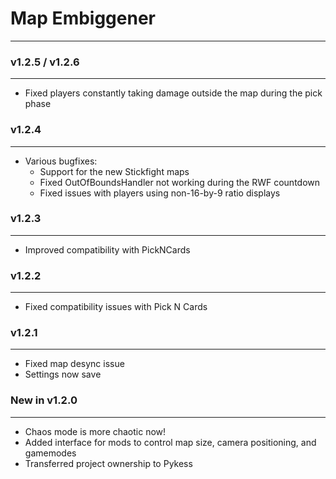 # Map Embiggener
-------------------

### v1.2.5 / v1.2.6
----------

- Fixed players constantly taking damage outside the map during the pick phase

### v1.2.4
----------

- Various bugfixes:
    - Support for the new Stickfight maps
    - Fixed OutOfBoundsHandler not working during the RWF countdown
    - Fixed issues with players using non-16-by-9 ratio displays

### v1.2.3
----------

- Improved compatibility with PickNCards

### v1.2.2
----------

- Fixed compatibility issues with Pick N Cards

### v1.2.1
----------

- Fixed map desync issue
- Settings now save

### New in v1.2.0
-----------------

- Chaos mode is more chaotic now!
- Added interface for mods to control map size, camera positioning, and gamemodes
- Transferred project ownership to Pykess

